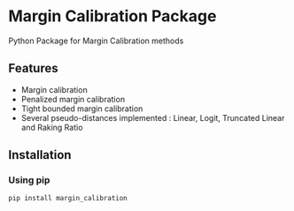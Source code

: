 # Margin Calibration Package

Python Package for Margin Calibration methods

## Features

- Margin calibration
- Penalized margin calibration
- Tight bounded margin calibration
- Several pseudo-distances implemented : Linear, Logit, Truncated Linear and Raking Ratio

## Installation

### Using pip

```bash
pip install margin_calibration
```
